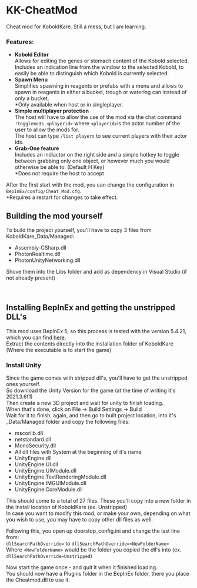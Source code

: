 # KK-CheatMod
Cheat mod for KoboldKare. Still a mess, but I am learning.

### Features:
- **Kobold Editor**  
  Allows for editing the genes or stomach content of the Kobold selected.  
  Includes an indication line from the window to the selected Kobold, to easily be able to distinguish which Kobold is currently selected.
- **Spawn Menu**  
Simplifies spawning in reagents or prefabs with a menu and allows to spawn in reagents in either a bucket, trough or watering can instead of only a bucket.  
*Only available when host or in singleplayer.
- **Simple multiplayer protection**  
  The host will have to allow the use of the mod via the chat command  
  `!togglemods <playerid>` where `<playerid>`is the actor number of the user to allow the mods for.  
 The host can type `/list players` to see current players with their actor ids.
- **Grab-One feature**  
 Includes an indiactor on the right side and a simple hotkey to toggle between grabbing only one object, or however much you would otherwise be able to. (Default H Key)  
*Does not require the host to accept

After the first start with the mod, you can change the configuration in `BepInEx/config/Cheat_Mod.cfg`.  
*Requires a restart for changes to take effect.

## Building the mod yourself
To build the project yourself, you'll have to copy 3 files from KoboldKare_Data/Managed:
- Assembly-CSharp.dll
- PhotonRealtime.dll
- PhotonUnityNetworking.dll

Shove them into the Libs folder and add as dependency in Visual Studio (if not already present)

<br>

## Installing BepInEx and getting the unstripped DLL's

This mod uses BepInEx 5, so this process is tested with the version 5.4.21, which you can find [here](https://github.com/BepInEx/BepInEx/releases/latest).  
Extract the contents directly into the installation folder of KoboldKare (Where the executable is to start the game)

### Install Unity

Since the game comes with stripped dll's, you'll have to get the unstripped ones yourself.  
So download the Unity Version for the game (at the time of writing it's 2021.3.6f1)  
Then create a new 3D project and wait for unity to finish loading.  
When that's done, click on File -> Build Settings -> Build  
Wait for it to finish, again, and then go to built project location, into it's _Data/Managed folder and copy the following files:

- mscorlib.dll
- netstandard.dll
- MonoSecurity.dll
- All dll files with System at the beginning of it's name
- UnityEngine.dll
- UnityEngine.UI.dll
- UnityEngine.UIModule.dll
- UnityEngine.TextRenderingModule.dll
- UnityEngine.IMGUIModule.dll
- UnityEngine.CoreModule.dll

This should come to a total of 27 files. These you'll copy into a new folder in the Install location of KoboldKare (ex. Unstripped)  
In case you want to modify this mod, or make your own, depending on what you wish to use, you may have to copy other dll files as well.

Following this, you open up doorstop_config.ini and change the last line from:  
`dllSearchPathOverride=` to `dllSearchPathOverride=<NewFolderName>`  
Where `<NewFolderName>` would be the folder you copied the dll's into (ex. `dllSearchPathOverride=Unstripped`)

Now start the game once - and quit it when it finished loading.  
You should now have a Plugins folder in the BepInEx folder, there you place the Cheatmod.dll to use it.
